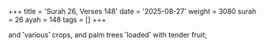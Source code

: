 +++
title = 'Surah 26, Verses 148'
date = '2025-08-27'
weight = 3080
surah = 26
ayah = 148
tags = []
+++

and ˹various˺ crops, and palm trees ˹loaded˺ with tender fruit;